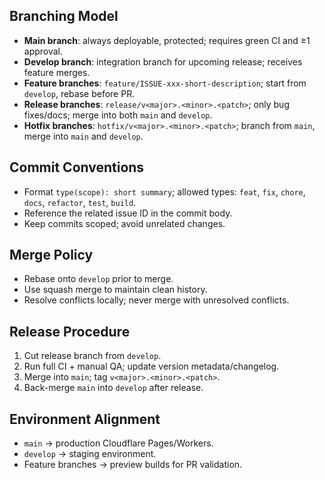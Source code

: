 ## Branching Model

- **Main branch**: always deployable, protected; requires green CI and ≥1 approval.
- **Develop branch**: integration branch for upcoming release; receives feature merges.
- **Feature branches**: `feature/ISSUE-xxx-short-description`; start from `develop`, rebase before PR.
- **Release branches**: `release/v<major>.<minor>.<patch>`; only bug fixes/docs; merge into both `main` and `develop`.
- **Hotfix branches**: `hotfix/v<major>.<minor>.<patch>`; branch from `main`, merge into `main` and `develop`.

## Commit Conventions

- Format `type(scope): short summary`; allowed types: `feat`, `fix`, `chore`, `docs`, `refactor`, `test`, `build`.
- Reference the related issue ID in the commit body.
- Keep commits scoped; avoid unrelated changes.

## Merge Policy

- Rebase onto `develop` prior to merge.
- Use squash merge to maintain clean history.
- Resolve conflicts locally; never merge with unresolved conflicts.

## Release Procedure

1. Cut release branch from `develop`.
2. Run full CI + manual QA; update version metadata/changelog.
3. Merge into `main`; tag `v<major>.<minor>.<patch>`.
4. Back-merge `main` into `develop` after release.

## Environment Alignment

- `main` → production Cloudflare Pages/Workers.
- `develop` → staging environment.
- Feature branches → preview builds for PR validation.
